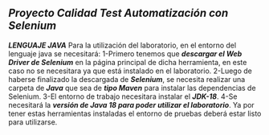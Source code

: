 ## ***Proyecto Calidad Test Automatización con Selenium***

***LENGUAJE JAVA***
Para la utilización del laboratorio, en el entorno del lenguaje java se necesitará: 
1-Primero tenemos que ***descargar el Web Driver de Selenium*** en la página principal de dicha herramienta, en este caso no se necesitara ya que está instalado en el laboratorio.
2-Luego de haberse finalizado la descargada de ***Selenium***, se necesita realizar una carpeta de ***Java*** que sea de ***tipo Maven***
para instalar las dependencias de Selenium.
3-El entorno de trabajo necesitara instalar el ***JDK-18***.
4-Se necesitará la ***versión de Java 18 para poder utilizar el laboratorio***.
Ya por tener estas herramientas instaladas el entorno de pruebas deberá estar listo para utilizarse.
